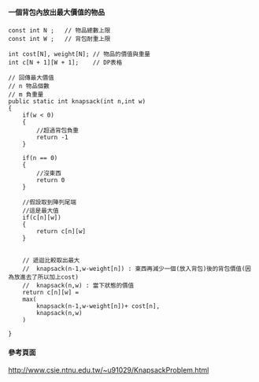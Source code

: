 #### 一個背包內放出最大價值的物品

    const int N ;   // 物品總數上限
    const int W ;   // 背包耐重上限

    int cost[N], weight[N]; // 物品的價值與重量
    int c[N + 1][W + 1];    // DP表格

    // 回傳最大價值
    // n 物品個數
    // m 負重量
    public static int knapsack(int n,int w)
    {  
        if(w < 0)
        {
            //超過背包負重
            return -1
        }

        if(n == 0)
        {
            //沒東西
            return 0
        }

        //假設取到陣列尾端
        //這是最大值
        if(c[n][w])
        {
            return c[n][w]
        }


        // 遞迴比較取出最大
        //  knapsack(n-1,w-weight[n]) : 東西再減少一個(放入背包)後的背包價值(因為放進去了所以加上cost)
        //  knapsack(n,w) : 當下狀態的價值
        return c[n][w] = 
        max(
            knapsack(n-1,w-weight[n])+ cost[n],
            knapsack(n,w)
        )

    }








#### 參考頁面 ####

http://www.csie.ntnu.edu.tw/~u91029/KnapsackProblem.html